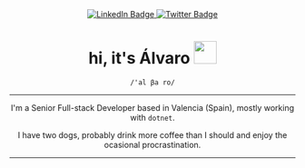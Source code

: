 
<div id="badges" align="center">
  <a href="https://www.linkedin.com/in/alvaro-ortega-pickmans">
    <img src="https://img.shields.io/badge/LinkedIn-blue?style=for-the-badge&logo=linkedin&logoColor=white" alt="LinkedIn Badge"/>
  </a>
  <a href="https://twitter.com/alvpickmans">
    <img src="https://img.shields.io/badge/Twitter-blue?style=for-the-badge&logo=twitter&logoColor=white" alt="Twitter Badge"/>
  </a>
</div>

<div align="center">
  <h1 align="center">hi, it's Álvaro <img src="https://media.giphy.com/media/hvRJCLFzcasrR4ia7z/giphy.gif" width="40"></h1>
  <code>/'al βa ro/</code>
</div>

<hr>
<div align="center">
  <p>I'm a Senior Full-stack Developer based in Valencia (Spain), mostly working with <code>dotnet</code>.</p>
  <p>I have two dogs, probably drink more coffee than I should and enjoy the ocasional procrastination.</p>
</div>
<hr>

